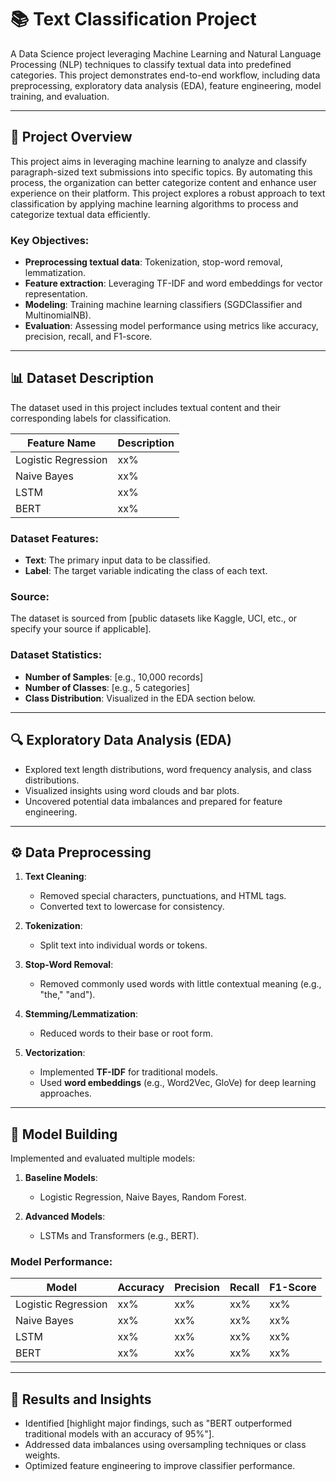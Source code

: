 # 📚 Text Classification Project  
A Data Science project leveraging Machine Learning and Natural Language Processing (NLP) techniques to classify textual data into predefined categories. This project demonstrates end-to-end workflow, including data preprocessing, exploratory data analysis (EDA), feature engineering, model training, and evaluation.

---

## 📝 Project Overview  
This project aims in leveraging machine learning to analyze and classify paragraph-sized text submissions into specific topics. By automating this process, the organization can better categorize content and enhance user experience on their platform. This project explores a robust approach to text classification by applying machine learning algorithms to process and categorize textual data efficiently.

### Key Objectives:  
- **Preprocessing textual data**: Tokenization, stop-word removal, lemmatization.  
- **Feature extraction**: Leveraging TF-IDF and word embeddings for vector representation.  
- **Modeling**: Training machine learning classifiers (SGDClassifier and MultinomialNB).  
- **Evaluation**: Assessing model performance using metrics like accuracy, precision, recall, and F1-score.  

---

## 📊 Dataset Description  
The dataset used in this project includes textual content and their corresponding labels for classification.

| Feature Name        | Description |    
|---------------------|-------------|
| Logistic Regression | xx%         | 
| Naive Bayes         | xx%         | 
| LSTM                | xx%         | 
| BERT                | xx%         | 


### Dataset Features:  
- **Text**: The primary input data to be classified.  
- **Label**: The target variable indicating the class of each text.  

### Source:  
The dataset is sourced from [public datasets like Kaggle, UCI, etc., or specify your source if applicable].  

### Dataset Statistics:  
- **Number of Samples**: [e.g., 10,000 records]  
- **Number of Classes**: [e.g., 5 categories]  
- **Class Distribution**: Visualized in the EDA section below.  

---

## 🔍 Exploratory Data Analysis (EDA)  
- Explored text length distributions, word frequency analysis, and class distributions.  
- Visualized insights using word clouds and bar plots.  
- Uncovered potential data imbalances and prepared for feature engineering.

---

## ⚙️ Data Preprocessing  
1. **Text Cleaning**:  
   - Removed special characters, punctuations, and HTML tags.  
   - Converted text to lowercase for consistency.  

2. **Tokenization**:  
   - Split text into individual words or tokens.  

3. **Stop-Word Removal**:  
   - Removed commonly used words with little contextual meaning (e.g., "the," "and").  

4. **Stemming/Lemmatization**:  
   - Reduced words to their base or root form.  

5. **Vectorization**:  
   - Implemented **TF-IDF** for traditional models.  
   - Used **word embeddings** (e.g., Word2Vec, GloVe) for deep learning approaches.

---

## 🧠 Model Building  
Implemented and evaluated multiple models:  

1. **Baseline Models**:  
   - Logistic Regression, Naive Bayes, Random Forest.  

2. **Advanced Models**:  
   - LSTMs and Transformers (e.g., BERT).  

### Model Performance:  
| Model               | Accuracy | Precision | Recall | F1-Score |  
|---------------------|----------|-----------|--------|----------|  
| Logistic Regression | xx%      | xx%       | xx%    | xx%      |  
| Naive Bayes         | xx%      | xx%       | xx%    | xx%      |  
| LSTM                | xx%      | xx%       | xx%    | xx%      |  
| BERT                | xx%      | xx%       | xx%    | xx%      |  

---

## 🔬 Results and Insights  
- Identified [highlight major findings, such as "BERT outperformed traditional models with an accuracy of 95%"].  
- Addressed data imbalances using oversampling techniques or class weights.  
- Optimized feature engineering to improve classifier performance.  
